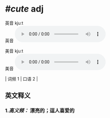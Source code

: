# ***\#cute*** adj
英音 kjuːt  
英音
<audio src="./media/cute-B.aac" controls="controls"></audio>

美音 kjuːt  
美音
<audio src="./media/cute.aac" controls="controls"></audio>



| 词频 1 | 口语 2 |  

英文释义
---
### 1.*高义频：* **漂亮的；逗人喜爱的**  


